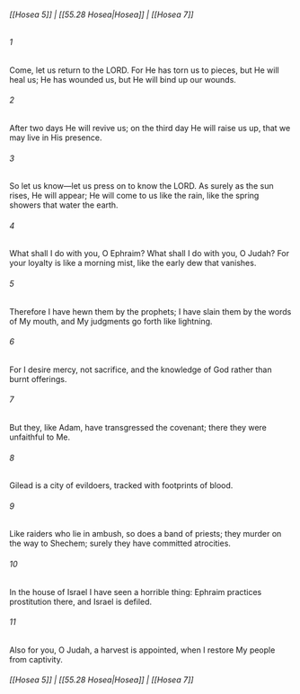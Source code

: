 
###### [[Hosea 5]] | [[55.28 Hosea|Hosea]] | [[Hosea 7]]

###### 1
Come, let us return to the LORD. For He has torn us to pieces, but He will heal us; He has wounded us, but He will bind up our wounds.
###### 2
After two days He will revive us; on the third day He will raise us up, that we may live in His presence.
###### 3
So let us know—let us press on to know the LORD. As surely as the sun rises, He will appear; He will come to us like the rain, like the spring showers that water the earth.
###### 4
What shall I do with you, O Ephraim? What shall I do with you, O Judah? For your loyalty is like a morning mist, like the early dew that vanishes.
###### 5
Therefore I have hewn them by the prophets; I have slain them by the words of My mouth, and My judgments go forth like lightning.
###### 6
For I desire mercy, not sacrifice, and the knowledge of God rather than burnt offerings.
###### 7
But they, like Adam, have transgressed the covenant; there they were unfaithful to Me.
###### 8
Gilead is a city of evildoers, tracked with footprints of blood.
###### 9
Like raiders who lie in ambush, so does a band of priests; they murder on the way to Shechem; surely they have committed atrocities.
###### 10
In the house of Israel I have seen a horrible thing: Ephraim practices prostitution there, and Israel is defiled.
###### 11
Also for you, O Judah, a harvest is appointed, when I restore My people from captivity.

###### [[Hosea 5]] | [[55.28 Hosea|Hosea]] | [[Hosea 7]]
